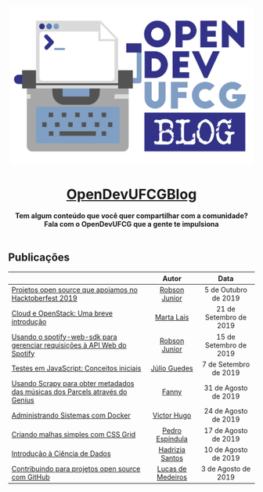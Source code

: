 <div align="center">
    <img src="/docs/img/logo/blog_logo.png" alt="OpenDevUFCGBlog" width="500px">
    <h1>
        <a href="https://dev.to/OpenDevUFCG" target="_self">
            OpenDevUFCGBlog
        </a>
    </h1>
    <strong>Tem algum conteúdo que você quer compartilhar com a comunidade? Fala com o OpenDevUFCG que a gente te impulsiona </strong>
</div>
<br>


## Publicações
|                                |Autor                          |Data                         | 
|--------------------------------|:-----------------------------:|:---------------------------:|
|[Projetos open source que apoiamos no Hacktoberfest 2019](https://dev.to/opendevufcg/projetos-open-source-que-apoiamos-no-hacktoberfest-2019-34be) |[Robson Junior](https://dev.to/jrobsonjr) | 5 de Outubro de 2019 |
|[Cloud e OpenStack: Uma breve introdução](https://dev.to/opendevufcg/cloud-e-openstack-uma-breve-introducao-49cb) |[Marta Laís](https://dev.to/martalais) | 21 de Setembro de 2019 |
|[Usando o spotify-web-sdk para gerenciar requisições à API Web do Spotify](https://dev.to/opendevufcg/usando-o-spotify-web-sdk-para-gerenciar-requisicoes-a-api-web-do-spotify-3j3i) |[Robson Junior](https://dev.to/jrobsonjr) | 15 de Setembro de 2019 |
|[Testes em JavaScript: Conceitos iniciais](https://dev.to/opendevufcg/testes-em-javascript-conceitos-iniciais-1okj) |[Júlio Guedes](https://dev.to/juliobguedes) | 7 de Setembro de 2019 |
|[Usando Scrapy para obter metadados das músicas dos Parcels através do Genius](https://dev.to/opendevufcg/usando-scrapy-para-obter-metadados-das-musicas-dos-parcels-atraves-do-genius-1dhj) |[Fanny](https://dev.to/fannyvieira) | 31 de Agosto de 2019 |
|[Administrando Sistemas com Docker](https://dev.to/opendevufcg/administrando-sistemas-com-docker-4pgm) |[Victor Hugo](https://dev.to/victorhundo) | 24 de Agosto de 2019 |
|[Criando malhas simples com CSS Grid](https://dev.to/opendevufcg/criando-malhas-simples-com-css-grid-3kd2) |[Pedro Espíndula](https://dev.to/pedroespindula) | 17 de Agosto de 2019 |
|[Introdução à Ciência de Dados](https://dev.to/opendevufcg/introducao-a-ciencia-de-dados-n4c) | [Hadrizia Santos](https://dev.to/hadrizia) | 10 de Agosto de 2019 |
|[Contribuindo para projetos open source com GitHub](https://dev.to/opendevufcg/contribuindo-para-projetos-open-source-com-github-3i76) |[Lucas de Medeiros](https://dev.to/lukehxh) | 3 de Agosto de 2019|
